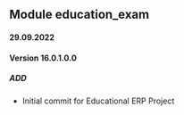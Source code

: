 ## Module education_exam

#### 29.09.2022
#### Version 16.0.1.0.0
##### ADD
- Initial commit for Educational ERP Project
